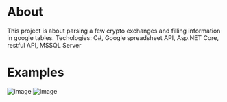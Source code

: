 # About
This project is about parsing a few crypto exchanges and filling information in google tables. 
Techologies: C#, Google spreadsheet API, Asp.NET Core, restful API, MSSQL Server

# Examples
![image](https://user-images.githubusercontent.com/104798367/202902318-f511b2c7-f436-42c4-a58f-736f29474c7b.png)
![image](https://user-images.githubusercontent.com/104798367/202902297-7938e0cb-2b71-473e-9f08-488d46cf533a.png)
